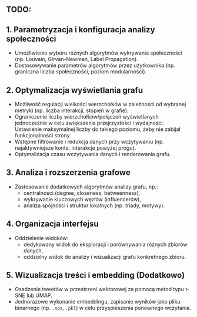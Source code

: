 ## TODO:
## 1. Parametryzacja i konfiguracja analizy społeczności
- Umożliwienie wyboru różnych algorytmów wykrywania społeczności (np. Louvain, Girvan-Newman, Label Propagation).
- Dostosowywanie parametrów algorytmów przez użytkownika (np. graniczna liczba społeczności, poziom modularności).

## 2. Optymalizacja wyświetlania grafu
- Możliwość regulacji wielkości wierzchołków w zależności od wybranej metryki (np. liczba interakcji, stopień w grafie).
- Ograniczenie liczby wierzchołków/połączeń wyświetlanych jednocześnie w celu zwiększenia przejrzystości i wydajności. Ustawienie maksymalnej liczby do takiego poziomu, żeby nie zabijał funkcjonalności strony.
- Wstępne filtrowanie i redukcja danych przy wczytywaniu (np. najaktywniejsze konta, interakcje powyżej progu).
- Optymalizacja czasu wczytywania danych i renderowania grafu.

## 3. Analiza i rozszerzenia grafowe
- Zastosowanie dodatkowych algorytmów analizy grafu, np.:
  - centralności (degree, closeness, betweenness),
  - wykrywanie kluczowych węzłów (influencerów),
  - analiza spójności i struktur lokalnych (np. triady, motywy).

## 4. Organizacja interfejsu
- Oddzielenie widoków:
  - dedykowany widok do eksploracji i porównywania różnych zbiorów danych,
  - oddzielny widok do analizy i wizualizacji grafu konkretnego zbioru.

## 5. Wizualizacja treści i embedding (Dodatkowo)
- Osadzenie tweetów w przestrzeni wektorowej za pomocą metod typu t-SNE lub UMAP.
- Jednorazowe wykonanie embeddingu, zapisanie wyników jako pliku binarnego (np. `.npz`, `.pkl`) w celu przyspieszenia ponownego wczytania.
